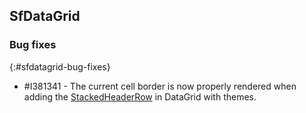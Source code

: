 ## SfDataGrid

### Bug fixes
{:#sfdatagrid-bug-fixes}

* \#I381341 - The current cell border is now properly rendered when adding the [StackedHeaderRow](https://help.syncfusion.com/cr/wpf/Syncfusion.UI.Xaml.Grid.StackedHeaderRow.html) in DataGrid with themes.
